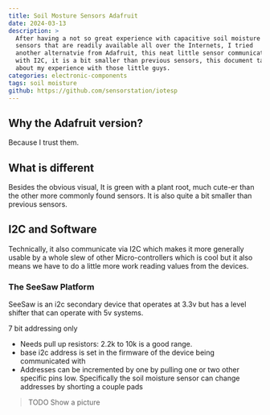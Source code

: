 ```yaml
---
title: Soil Mosture Sensors Adafruit
date: 2024-03-13
description: >
  After having a not so great experience with capacitive soil moisture 
  sensors that are readily available all over the Internets, I tried 
  another alternatvie from Adafruit, this neat little sensor communicates 
  with I2C, it is a bit smaller than previous sensors, this document talks 
  about my experience with those little guys.
categories: electronic-components
tags: soil moisture
github: https://github.com/sensorstation/iotesp
---
```


## Why the Adafruit version?

Because I trust them. 

## What is different

Besides the obvious visual, It is green with a plant root, much cute-er
than the other more commonly found sensors.  It is also quite a bit
smaller than previous sensors.

## I2C and Software

Technically, it also communicate via I2C which makes it more generally
usable by a whole slew of other Micro-controllers which is cool but it
also means we have to do a little more work reading values from the
devices.

### The SeeSaw Platform

SeeSaw is an i2c secondary device that operates at 3.3v but has a
level shifter that can operate with 5v systems.

7 bit addressing only

- Needs pull up resistors: 2.2k to 10k is a good range.
- base i2c address is set in the firmware of the device being
  communicated with 
- Addresses can be incremented by one by pulling one or two other
  specific pins low. Specifically the soil moisture sensor can change
  addresses by shorting a couple pads 
> TODO Show a picture


